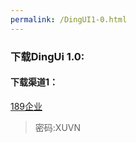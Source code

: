 ```yaml
---
permalink: /DingUI1-0.html
---
```


### 下载DingUi 1.0:

#### 下载渠道1：

[189企业](https://b.cloud.189.cn/s/Eru6nmayMR3q)

 > 密码:XUVN

